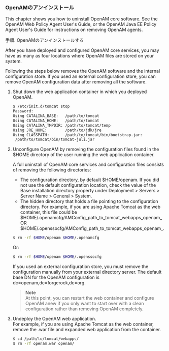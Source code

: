 ### OpenAMのアンインストール

This chapter shows you how to uninstall OpenAM core software. See the OpenAM Web Policy Agent User's Guide, or the OpenAM Java EE Policy Agent User's Guide for instructions on removing OpenAM agents.

手順. OpenAMのアンインストールする

After you have deployed and configured OpenAM core services, you may have as many as four locations where OpenAM files are stored on your system.

Following the steps below removes the OpenAM software and the internal configuration store. If you used an external configuration store, you can remove OpenAM configuration data after removing all the software.

1. Shut down the web application container in which you deployed OpenAM.

    ```bash
    $ /etc/init.d/tomcat stop
    Password:
    Using CATALINA_BASE:   /path/to/tomcat
    Using CATALINA_HOME:   /path/to/tomcat
    Using CATALINA_TMPDIR: /path/to/tomcat/temp
    Using JRE_HOME:        /path/to/jdk/jre
    Using CLASSPATH:       /path/to/tomcat/bin/bootstrap.jar:
     /path/to/tomcat/bin/tomcat-juli.jar
    ```
    
2. Unconfigure OpenAM by removing the configuration files found in the $HOME directory of the user running the web application container.

    A full uninstall of OpenAM core services and configuration files consists of removing the following directories:
    - The configuration directory, by default $HOME/openam. If you did not use the default configuration location, check the value of the Base installation directory property under Deployment > Servers > Server Name > General > System.
    - The hidden directory that holds a file pointing to the configuration directory. For example, if you are using Apache Tomcat as the web container, this file could be $HOME/.openamcfg/AMConfig_path_to_tomcat_webapps_openam_ OR $HOME/.openssocfg/AMConfig_path_to_tomcat_webapps_openam_. 

    ```bash
    $ rm -rf $HOME/openam $HOME/.openamcfg
    ```
    
    Or:

    ```bash
    $ rm -rf $HOME/openam $HOME/.openssocfg
    ```
    
    If you used an external configuration store, you must remove the configuration manually from your external directory server. The default base DN for the OpenAM configuration is dc=openam,dc=forgerock,dc=org.
    > **Note**  
    > At this point, you can restart the web container and configure OpenAM anew if you only want to start over with a clean configuration rather than removing OpenAM completely.

3. Undeploy the OpenAM web application.  
    For example, if you are using Apache Tomcat as the web container, remove the .war file and expanded web application from the container.

    ```bash
    $ cd /path/to/tomcat/webapps/
    $ rm -rf openam.war openam/
    ```
